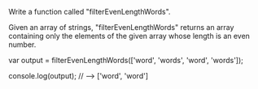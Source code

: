 Write a function called "filterEvenLengthWords".

Given an array of strings, "filterEvenLengthWords" returns an array containing only the elements of the given array whose length is an even number.

var output = filterEvenLengthWords(['word', 'words', 'word', 'words']);

console.log(output); // --> ['word', 'word']
